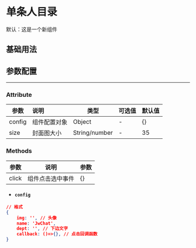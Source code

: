 <!-- 加载 demo 组件 start -->
<script setup>
import demo from './demo.vue'
</script>
<!-- 加载 demo 组件 end -->

<!-- 正文开始 -->

# 单条人目录

默认：这是一个新组件

## 基础用法

<Preview comp-name="JwChatItem" demo-name="demo">
  <demo />
</Preview>

## 参数配置

---

### Attribute

| 参数   | 说明         | 类型          | 可选值 | 默认值 |
| ------ | :----------- | ------------- | ------ | ------ |
| config | 组件配置对象 | Object        | -      | {}     |
| size   | 封面图大小   | String/number | -      | 35     |

### Methods

| 参数  | 说明             | 参数 |
| ----- | ---------------- | ---- |
| click | 组件点击选中事件 | {}   |

- #### `config`

```json
// 格式
{
    img: '', // 头像
    name: 'JwChat',
    dept: '', // 下边文字
    callback: ()=>{}, // 点击回调函数
}
```
